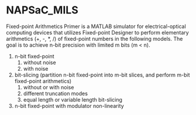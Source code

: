 # NAPSaC_MILS
Fixed-point Arithmetics Primer is a MATLAB simulator for electrical-optical computing devices that utilizes Fixed-point Designer to perform elementary arithmetics (+, -, *, /) of fixed-point numbers in the following models.
The goal is to achieve n-bit precision with limited m bits (m < n).
1. n-bit fixed-point
   1. without noise
   2. with noise
2. bit-slicing (partition n-bit fixed-point into m-bit slices, and perform m-bit fixed-point arithmetics)
   1. without or with noise
   2. different truncation modes
   3. equal length or variable length bit-slicing
3. n-bit fixed-point with modulator non-linearity 
